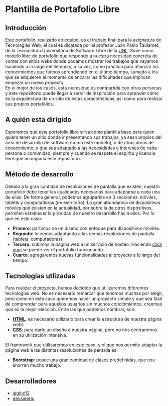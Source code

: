 # Plantilla de Portafolio Libre

## Introducción

Este portafolio, realizado en equipo, es el trabajo final para la asignatura de Tecnologías Web, el cual es dicatada por el profesor Juan Pablo Taulamet, de la Tecnicatura Universitaria de Software Libre de la [UNL](https://www.unl.edu.ar/). Sirve como modelo libre de portafolio que responde a nuestra necesidad concreta de contar con sitios webs donde podamos mostrar los trabajos que vayamos haciendo a lo largo del tiempo y, a su vez, como práctica para afianzar los conocimientos que fuimos aprendiendo en el último tiempo, sumado a los que se adquieren al momento de encarar las dificultades que implican empezar un nuevo proyecto. <br>
En el mejor de los casos, esta necesidad es compartida con otras personas y este repositorio puede llegar a servir de inspiración para aprender cómo es la arquitectura de un sitio de estas características, así como para realizar sus propios portafolios.

## A quién esta dirigido

Esperamos que este portafolio libre sirva como plantilla base para quien quiera tener un sitio donde ir presentando sus trabajos, ya sean propios del área de desarrollo de software (como este modelo), o de otras áreas de conocimiento, y que sea adaptado a las necesidades e intereses de cada persona o comunidad, siempre y cuando se respete el espíritu y licencia libre que acompaña este repositorio.

## Método de desarrollo

Debido a la gran cantidad de resoluciones de pantalla que existen, nuestro portafolio debe tener las cualidades necesarias para adaptarse a cada una de ellas. De forma general, podemos agruparlas en 3 secciones: móviles, tablets y computadoras (de escritorio). La gran abundancia de dispositivos móviles que existen en la actualidad, por sobre la de otros dispositivos, permiten establecer la prioridad de nuestro desarrollo hacia ellos. Por lo que en este caso:

 - **Primero:** partimos de un diseño con enfoque para dispositivos móviles.
 - **Segundo:** lo iremos adaptando a las demás resoluciones de pantalla (tablets, computadoras).
 - **Tercero:** subimos la página web a un servicio de hosteo. Haciendo [click aquí](https://portafolio-tecweb.netlify.app/) se puede ver el portafolio funcionando.
 - **Cuarto:** agregaremos nuevas funcionalidades al proyecto a lo largo del tiempo.

## Tecnologías utlizadas

Para realizar el proyecto, hemos decidido que utilizaremos diferentes tecnologías web. No es necesario remarcar que tenemos muchas por elegir, pero como en este caso queremos hacer un proyecto simple y que sea fácil de comprender para aquellos usuarios sin muchos conocimientos,  creemos que es la mejor elección. Entre las que podemos nombrar, son:

 - **[HTML](https://es.wikipedia.org/wiki/HTML)**: es necesario utilizarlo para crear la estructura de nuestra página web).
 - **[CSS](https://es.wikipedia.org/wiki/CSS)**: para darle un diseño a nuestra página, pero no nos centraremos en su utilización intensiva.

El framework que utilizaremos en este caso, y el que nos permite adaptar la página web a las distintas resoluciones de pantalla es:

 - **[Bootstrap](https://es.wikipedia.org/wiki/Bootstrap_(framework))**: posee una gran cantidad de clases predefinidas, que nos ahorran mucho trabajo.

## Desarrolladores

  - [jaglux12](https://github.com/jaglux12)
  - [devsiderio](https://github.com/devsiderio)
